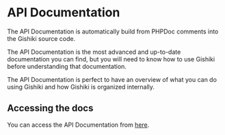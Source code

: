 # API Documentation
The API Documentation is automatically build from PHPDoc comments into the Gishiki source code.

The API Documentation is the most advanced and up-to-date documentation you can find,
but you will need to know how to use Gishiki before understanding that documentation.

The API Documentation is perfect to have an overview of what you can do using Gishiki and 
how Gishiki is organized internally.

## Accessing the docs
You can access the API Documentation from [here](API/index.html).
